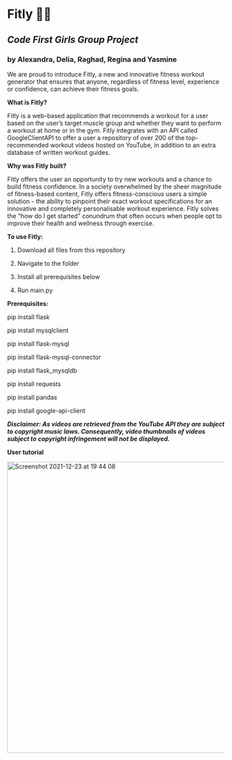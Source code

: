 # Fitly 🏃‍♀️
## ***Code First Girls Group Project***
### by Alexandra, Delia, Raghad, Regina and Yasmine


We are proud to introduce Fitly, a new and innovative fitness workout generator that ensures that anyone, regardless of fitness level, experience or confidence, can achieve their fitness goals. 


**What is Fitly?**

Fitly is a web-based application that recommends a workout for a user based on the user’s target muscle group and whether they want to perform a workout at home or in the gym. Fitly integrates with an API called GoogleClientAPI to offer a user a repository of over 200 of the top-recommended workout videos hosted on YouTube, in addition to an extra database of written workout guides. 


**Why was Fitly built?**

Fitly offers the user an opportunity to try new workouts and a chance to build fitness confidence. In a society overwhelmed by the sheer magnitude of fitness-based content, Fitly offers fitness-conscious users a simple solution - the ability to pinpoint their exact workout specifications for an innovative and completely personalisable workout experience.
Fitly solves the “how do I get started” conundrum that often occurs when people opt to improve their health and wellness through exercise.


**To use Fitly:**

1. Download all files from this repository

2. Navigate to the folder

3. Install all prerequisites below

4. Run main.py


**Prerequisites:**

pip install flask

pip install mysqlclient

pip install flask-mysql

pip install flask-mysql-connector

pip install flask_mysqldb

pip install requests

pip install pandas

pip install google-api-client


***Disclaimer: As videos are retrieved from the YouTube API they are subject to copyright music laws. Consequently, 
video thumbnails of videos subject to copyright infringement will not be displayed.***


**User tutorial**


<img width="674" alt="Screenshot 2021-12-23 at 19 44 08" src="https://user-images.githubusercontent.com/92758314/147285476-e60fe13c-481b-4614-8443-7304bd4707a1.png">
